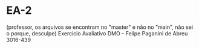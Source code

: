 # EA-2
(professor, os arquivos se encontram no "master" e não no "main", não sei o porque, desculpe)
Exercicio Avaliativo DMO - Felipe Paganini de Abreu
3016-439
